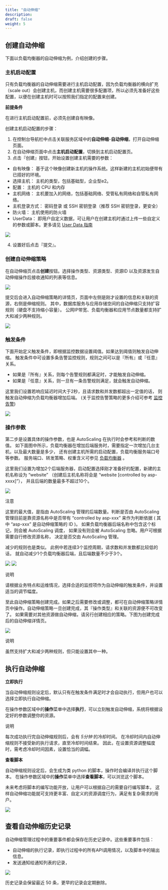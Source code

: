 ```yaml
---
title: "自动伸缩"
description: 
draft: false
weight: 5
---
```



## 创建自动伸缩

下面以负载均衡器的自动伸缩为例，介绍创建的步骤。

### 主机启动配置

只有负载均衡器的自动伸缩需要进行主机启动配置，因为负载均衡器的横向扩充（scale out）会创建主机，而创建主机需要很多配置项，所以必须先准备好这些配置，以便在创建主机时可以按照我们指定的配置来创建。

**前提条件**

在进行主机启动配置前，必须先创建自有映像。

创建主机启动配置的步骤：
1. 在控制台导航栏中点击关联服务区域中的**自动伸缩**-**自动伸缩**，打开自动伸缩页面。
2. 在自动伸缩页面中点击**主机启动配置**，切换到主机启动配置页。
3. 点击『创建』按钮，开始设置创建主机需要的参数：
*   自有映像：
    基于这个映像创建新主机的操作系统。这样新建的主机初始便带有已搭好的环境。
*   选择主机：
    主机的类型，包括基础型，企业型e2。
*   配置：
    主机的 CPU 和内存
*   主机网络：
    主机要加入的网络，包括基础网络、受管私有网络和自管私有网络。
*   主机登录方式：
    密码登录 或 SSH 密钥登录（推荐 SSH 密钥登录，更安全）
*   防火墙：
    主机使用的防火墙
*   UserData：
    即用户自定义数据，可让用户在创建主机时通过上传一些自定义的参数或脚本。更多请见 [User Data 指南](../../../../../compute/vm/manual/userdata/)

![](../_images/create-launch-configuration.png)

4. 设置好后点击『提交』。



### 创建自动伸缩策略

在自动伸缩页点击**创建**按钮。选择操作类型、资源类型、资源ID 以及资源发生自动伸缩操作后接收通知的列表等信息。

![](../_images/create-autoscaling-policy.png)

提交后会进入自动伸缩策略的详情页，页面中左侧是刚才设置的信息和关联的资源，右侧是伸缩规则。 其中，数据库服务与应用存储空间的自动伸缩只支持扩容规则（硬盘不支持缩小容量）。 公网IP带宽、负载均衡器和应用节点数量都支持扩大和减少两种规则。

![](../_images/autoscaling-policy-detail-page-empty.png)

### 触发条件

下面开始定义触发条件，即根据监控数据设置阈值。如果达到阈值则触发自动伸缩。 触发条件中可设置多条告警监控规则，规则之间可以是『所有』或『任意』关系。

*   如果是『所有』关系，则每个告警规则都满足时，才能触发自动伸缩。
*   如果是『任意』关系，则一旦有一条告警规则满足，就会触发自动伸缩。

这里我们设置若响应延迟时间大于2秒，且请求数和并发数都超出一定值的话， 则触发自动伸缩为负载均衡器增加后端。 (关于监控告警策略的更多介绍可参考 [监控告警](../../../../../cloudsat/alarm-service/manual/alarm_service))

![](../_images/autoscaling-increase-trigger.png)

### 操作参数

第二步是设置具体的操作参数，也是 AutoScaling 在执行时会参考和判断的数值。 如下面图中所示，负载均衡器在增加后端服务时，需要指定一次增加几台主机，以及最大数量是多少， 还有创建主机所需的启动配置，负载均衡服务端口号等参数。 服务端口、转发策略、权重含义可参见 [负载均衡器](../../../../../network/loadbalancer/manual/lb_user_guide) 。

这里我们设置为增加2个后端服务器，启动配置选择刚才准备好的配置，新建的主机名称设为 “website” （创建后主机名称将会是 “website [controlled by asp-xxxx]”）， 并且后端的数量最多不超过10个。

![](../_images/autoscaling-increase-params.png)

注意

这里的最大值，是指由 AutoScaling 管理的后端数量。判断是否由 AutoScaling 管理目前是靠资源名称中是否带有 “controlled by asp-xxx” 来作为判断依据 ( 其中 “asp-xxx” 是自动伸缩策略的 ID )。 如果负载均衡器后端名称中包含这个标记，则会被 AutoScaling 调度， 如果没有则会被 AutoScaling 忽略。用户可根据需要自行修改资源名称， 决定是否交由 AutoScaling 管理。

减少的规则也是类似。 此例中若连续3个监控周期，请求数和并发数都比较低的话， 就自动减少1个负载均衡器后端，且后端数量不少于3个。

![](../_images/autoscaling-decrease-trigger.png) 
![](../_images/autoscaling-decrease-params.png)

说明

请根据业务特点和运维情况，选择合适的监控项作为自动伸缩的触发条件，并设置适当的调节幅度。

至此自动伸缩策略创建完成。如果之后需要修改或调整，都可在自动伸缩策略详情页中操作。自动伸缩策略一旦创建完成，其『操作类型』和关联的资源便不可改变了。 如果需要对其他资源做自动伸缩，请另行创建相应的策略。下图为创建完成后的自动伸缩详情页。

![](../_images/autoscaling-policy-detail-page.png)

说明

虽然支持扩大和减少两种规则，但只能设置其中一种。

## 执行自动伸缩

**立即执行**

当自动伸缩规则设定后，默认只有在触发条件满足时才会自动执行，但用户也可以选择立即执行自动伸缩。 

在操作参数区域中的**操作**菜单中选择**执行**，可以立刻触发自动伸缩，系统将根据设定好的参数调整你的资源。

说明

每次成功执行完自动伸缩规则后，会有 _5分钟_ 的冷却时间。 在冷却时间内自动伸缩规则不接受新的执行请求，直至冷却时间结束。 因此，在设置资源调整幅度时，需考虑冷却时间因素，设置恰当的调幅。

**查看脚本**

自动伸缩规则设定后，会生成为类 python 的脚本，操作时会编译并执行这个脚本。 在操作参数区域中的**操作**菜单中选择**查看脚本**，可以浏览这个脚本。

未来考虑将脚本的编写功能开放，让用户可以根据自己的需要自行编写脚本， 这样自动伸缩功能就可支持更丰富、自定义的资源调度行为，满足有复杂需求的用户。

![](../_images/autoscaling-script.png)

## 查看自动伸缩历史记录

自动伸缩管理过程中的重要事件都会保存在历史记录中。这些重要事件包括：

*   自动伸缩的执行记录，即执行过程中的所有API调用情况，以及脚本中的输出信息。
*   发送通知给通知列表的记录，

![](../_images/autoscaling-history.png)

历史记录会保留最近 50 条，更早的记录会定期删除。
